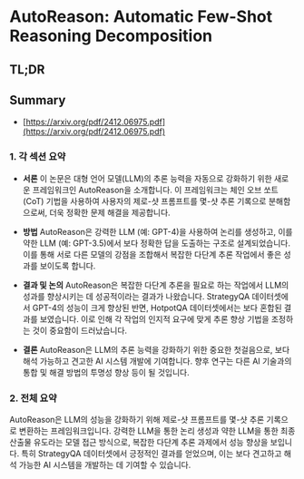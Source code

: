 # AutoReason: Automatic Few-Shot Reasoning Decomposition
## TL;DR
## Summary
- [https://arxiv.org/pdf/2412.06975.pdf](https://arxiv.org/pdf/2412.06975.pdf)

### 1. 각 섹션 요약

- **서론**
  이 논문은 대형 언어 모델(LLM)의 추론 능력을 자동으로 강화하기 위한 새로운 프레임워크인 AutoReason을 소개합니다. 이 프레임워크는 체인 오브 쏘트(CoT) 기법을 사용하여 사용자의 제로-샷 프롬프트를 몇-샷 추론 기록으로 분해함으로써, 더욱 정확한 문제 해결을 제공합니다.

- **방법**
  AutoReason은 강력한 LLM (예: GPT-4)을 사용하여 논리를 생성하고, 이를 약한 LLM (예: GPT-3.5)에서 보다 정확한 답을 도출하는 구조로 설계되었습니다. 이를 통해 서로 다른 모델의 강점을 조합해서 복잡한 다단계 추론 작업에서 좋은 성과를 보이도록 합니다.

- **결과 및 논의**
  AutoReason은 복잡한 다단계 추론을 필요로 하는 작업에서 LLM의 성과를 향상시키는 데 성공적이라는 결과가 나왔습니다. StrategyQA 데이터셋에서 GPT-4의 성능이 크게 향상된 반면, HotpotQA 데이터셋에서는 보다 혼합된 결과를 보였습니다. 이로 인해 각 작업의 인지적 요구에 맞게 추론 향상 기법을 조정하는 것이 중요함이 드러났습니다.

- **결론**
  AutoReason은 LLM의 추론 능력을 강화하기 위한 중요한 첫걸음으로, 보다 해석 가능하고 견고한 AI 시스템 개발에 기여합니다. 향후 연구는 다른 AI 기술과의 통합 및 해결 방법의 투명성 향상 등이 될 것입니다.

### 2. 전체 요약

AutoReason은 LLM의 성능을 강화하기 위해 제로-샷 프롬프트를 몇-샷 추론 기록으로 변환하는 프레임워크입니다. 강력한 LLM을 통한 논리 생성과 약한 LLM을 통한 최종 산출물 유도라는 모델 접근 방식으로, 복잡한 다단계 추론 과제에서 성능 향상을 보입니다. 특히 StrategyQA 데이터셋에서 긍정적인 결과를 얻었으며, 이는 보다 견고하고 해석 가능한 AI 시스템을 개발하는 데 기여할 수 있습니다.